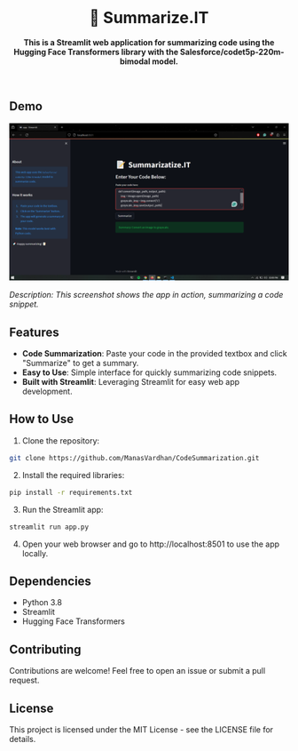 
<br>

<div align="center">

  <h1 align="center">📝 Summarize.IT</h1>
  
  <p align="center">
    <strong>This is a Streamlit web application for summarizing code using the Hugging Face Transformers library with the Salesforce/codet5p-220m-bimodal model.</strong>
  </p>
<br> 
</div>

## Demo

![Screenshot](Screenshot.png)

_Description: This screenshot shows the app in action, summarizing a code snippet._

## Features

- **Code Summarization**: Paste your code in the provided textbox and click "Summarize" to get a summary.
- **Easy to Use**: Simple interface for quickly summarizing code snippets.
- **Built with Streamlit**: Leveraging Streamlit for easy web app development.

## How to Use

1. Clone the repository:

```bash
git clone https://github.com/ManasVardhan/CodeSummarization.git
```

2. Install the required libraries:

```bash
pip install -r requirements.txt
```

3. Run the Streamlit app:

```bash
streamlit run app.py
```

4. Open your web browser and go to http://localhost:8501 to use the app locally.

## Dependencies

- Python 3.8
- Streamlit
- Hugging Face Transformers

## Contributing

Contributions are welcome! Feel free to open an issue or submit a pull request.

## License

This project is licensed under the MIT License - see the LICENSE file for details.
